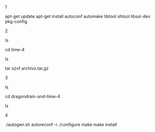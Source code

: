 1

apt-get update
apt-get install autoconf automake libtool shtool libssl-dev pkg-config

2

ls

cd time-4

ls

tar xzvf archivo.tar.gz

3

ls

cd dragondrain-and-time-4

ls

4

./autogen.sh
autoreconf -i
./configure
make
make install
